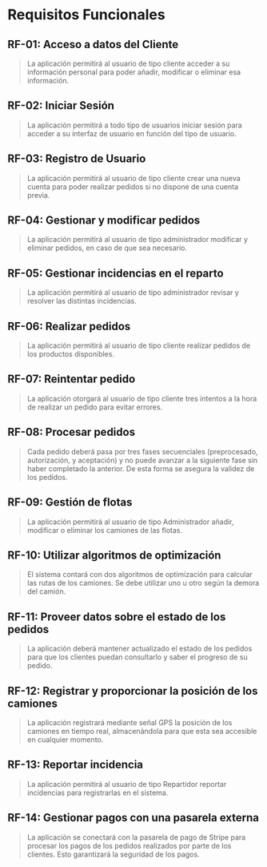 # Requisitos Funcionales

## **RF-01**: Acceso a datos del Cliente
> La aplicación permitirá al usuario de tipo cliente acceder a su información personal para poder añadir, modificar o eliminar esa información.

## **RF-02**: Iniciar Sesión
> La aplicación permitirá a todo tipo de usuarios iniciar sesión para acceder a su interfaz de usuario en función del tipo de usuario.  

## **RF-03**: Registro de Usuario
> La aplicación permitirá al usuario de tipo cliente crear una nueva cuenta para poder realizar pedidos si no dispone de una cuenta previa.

## **RF-04**: Gestionar y modificar pedidos
> La aplicación permitirá al usuario de tipo administrador modificar y eliminar pedidos, en caso de que sea necesario.

## **RF-05**: Gestionar incidencias en el reparto
> La aplicación permitirá al usuario de tipo administrador revisar y resolver las distintas incidencias.

## **RF-06**: Realizar pedidos
> La aplicación permitirá al usuario de tipo cliente realizar pedidos de los productos disponibles.

## **RF-07**: Reintentar pedido
> La aplicación otorgará al usuario de tipo cliente tres intentos a la hora de realizar un pedido para evitar errores.

## **RF-08**: Procesar pedidos 
> Cada pedido deberá pasa por tres fases secuenciales (preprocesado, autorización, y aceptación) y no puede avanzar a la siguiente fase sin haber completado la anterior. De esta forma se asegura la validez de los pedidos.

## **RF-09**: Gestión de flotas
> La aplicación permitirá al usuario de tipo Administrador añadir, modificar o eliminar los camiones de las flotas.

## **RF-10**: Utilizar algoritmos de optimización
> El sistema contará con dos algoritmos de optimización para calcular las rutas de los camiones. Se debe utilizar uno u otro según la demora del camión.

## **RF-11**: Proveer datos sobre el estado de los pedidos
> La aplicación deberá mantener actualizado el estado de los pedidos para que los clientes puedan consultarlo y saber el progreso de su pedido.

## **RF-12**: Registrar y proporcionar la posición de los camiones
> La aplicación registrará mediante señal GPS la posición de los camiones en tiempo real, almacenándola para que esta sea accesible en cualquier momento.

## **RF-13**: Reportar incidencia
> La aplicación permitirá al usuario de tipo Repartidor reportar incidencias para registrarlas en el sistema.

## **RF-14**: Gestionar pagos con una pasarela externa
> La aplicación se conectará con la pasarela de pago de Stripe para procesar los pagos de los pedidos realizados por parte de los clientes. Esto garantizará la seguridad de los pagos.